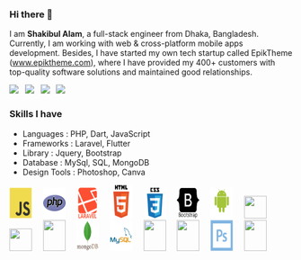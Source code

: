 <!-- <img src="https://scontent.fdac8-1.fna.fbcdn.net/v/t1.15752-9/248985518_383893316799318_4339245100228276783_n.png?_nc_cat=109&ccb=1-5&_nc_sid=ae9488&_nc_eui2=AeHDSXvhRaFX-min81d4Y47kLTaxqI_YZR8tNrGoj9hlHwVh9jKa4VkdlKXue7CSNwqzMMa_htYcz3n9ofBmoyic&_nc_ohc=tbhFDJV3dQQAX_r56AT&_nc_ht=scontent.fdac8-1.fna&oh=f265dabafc2fcb695261e4baa8443390&oe=61A7720E" width="120"><br> -->
### Hi there 👋
I am <b>Shakibul Alam</b>, a full-stack engineer from Dhaka, Bangladesh. Currently, I am working with web & cross-platform mobile apps development. Besides, I have started my own tech startup called EpikTheme (www.epiktheme.com), where I have provided my 400+ customers with top-quality software solutions and maintained good relationships.
<div>
    <a href="https://www.facebook.com/sakibul.alam.52" target="_blank"><img src="https://cdn.jsdelivr.net/npm/simple-icons@3.0.1/icons/facebook.svg" width="15"></a>&nbsp;&nbsp;
    <a href="https://twitter.com/SakibA96902064" target="_blank"><img src="https://cdn.jsdelivr.net/npm/simple-icons@v3/icons/twitter.svg" width="15"></a>&nbsp;&nbsp;
    <a href="https://www.instagram.com/shakibul_official/" target="_blank"><img src="https://cdn.jsdelivr.net/npm/simple-icons@3.0.1/icons/instagram.svg" width="15"></a>&nbsp;&nbsp;
    <a href="https://www.linkedin.com/in/shakibul-alam-abb906198" target="_blank"><img src="https://cdn.jsdelivr.net/npm/simple-icons@3.0.1/icons/linkedin.svg" width="15"></a>&nbsp;&nbsp;
<div>
<h3><b>Skills I have</b></h3>
    <ul>
        <li>Languages : PHP, Dart, JavaScript</li>
        <li>Frameworks : Laravel, Flutter</li>
        <li>Library : Jquery, Bootstrap</li>
        <li>Database : MySql, SQL, MongoDB</li>
        <li>Design Tools : Photoshop, Canva</li>
    </ul>

<div>
  <img src="https://raw.githubusercontent.com/devicons/devicon/master/icons/javascript/javascript-original.svg" width="40" height="55">&nbsp;&nbsp;&nbsp;&nbsp;
  <img src="https://raw.githubusercontent.com/devicons/devicon/master/icons/php/php-original.svg" width="40" height="55">&nbsp;&nbsp;&nbsp;&nbsp;
  <img src="https://raw.githubusercontent.com/devicons/devicon/master/icons/laravel/laravel-plain-wordmark.svg" width="40" height="55">&nbsp;&nbsp;&nbsp;&nbsp;
  <img src="https://raw.githubusercontent.com/devicons/devicon/master/icons/html5/html5-original-wordmark.svg" width="40" height="60">&nbsp;&nbsp;&nbsp;&nbsp;
  <img src="https://raw.githubusercontent.com/devicons/devicon/master/icons/css3/css3-original-wordmark.svg" width="40" height="55">&nbsp;&nbsp;&nbsp;&nbsp;
  <img src="https://raw.githubusercontent.com/devicons/devicon/master/icons/bootstrap/bootstrap-plain-wordmark.svg" width="40" height="55">&nbsp;&nbsp;&nbsp;&nbsp;
  <img src="https://raw.githubusercontent.com/devicons/devicon/master/icons/android/android-original-wordmark.svg" width="40" height="55">&nbsp;&nbsp;&nbsp;&nbsp;
  <img src="https://www.vectorlogo.zone/logos/flutterio/flutterio-icon.svg" width="40" height="40">&nbsp;&nbsp;&nbsp;&nbsp;
  <img src="https://www.vectorlogo.zone/logos/dartlang/dartlang-icon.svg" width="40" height="40">&nbsp;&nbsp;&nbsp;&nbsp;
  <img src="https://www.vectorlogo.zone/logos/firebase/firebase-icon.svg" width="40" height="55">&nbsp;&nbsp;&nbsp;&nbsp;
  <img src="https://raw.githubusercontent.com/devicons/devicon/master/icons/mongodb/mongodb-original-wordmark.svg" width="40" height="55">&nbsp;&nbsp;&nbsp;&nbsp;
  <img src="https://raw.githubusercontent.com/devicons/devicon/master/icons/mysql/mysql-original-wordmark.svg" width="40" height="55">&nbsp;&nbsp;&nbsp;&nbsp;
  <img src="https://www.chartjs.org/media/logo-title.svg" width="40" height="55">&nbsp;&nbsp;&nbsp;&nbsp;
  <img src="https://www.vectorlogo.zone/logos/heroku/heroku-icon.svg" width="40" height="55">&nbsp;&nbsp;&nbsp;&nbsp;
  <img src="https://raw.githubusercontent.com/devicons/devicon/master/icons/photoshop/photoshop-line.svg" width="40" height="55">&nbsp;&nbsp;&nbsp;&nbsp;
  <img src="https://www.vectorlogo.zone/logos/git-scm/git-scm-icon.svg" width="40" height="55">&nbsp;&nbsp;&nbsp;&nbsp;
</div>

<div>

</div>

